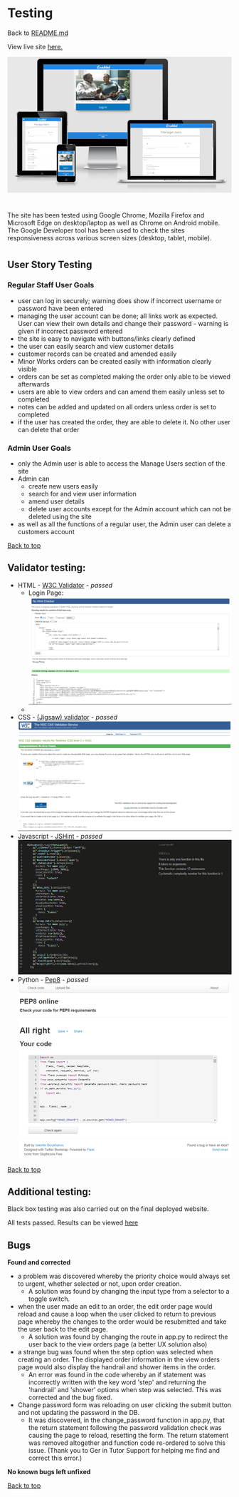 #  **Testing**

Back to [README.md](README.md)

View live site [here.](https://bit.ly/3IvP6Mw)

![Main Site Image](docs/readme_items/enabled_main.png)

# 
The site has been tested using Google Chrome, Mozilla Firefox and Microsoft Edge on desktop/laptop as well as Chrome on Android mobile. The Google Developer tool has been used to check the sites responsiveness across various screen sizes (desktop, tablet, mobile).
# 

## **User Story Testing**

### **Regular Staff User Goals**

  - user can log in securely; warning does show if incorrect username or password have been entered
  - managing the user account can be done; all links work as expected. User can view their own details and change their password - warning is given if incorrect password entered
  - the site is easy to navigate with buttons/links clearly defined
  - the user can easily search and view customer details
  - customer records can be created and amended easily
  - Minor Works orders can be created easily with information clearly visible
  - orders can be set as completed making the order only able to be viewed afterwards
  - users are able to view orders and can amend them easily unless set to completed
  - notes can be added and updated on all orders unless order is set to completed
  - if the user has created the order, they are able to delete it. No other user can delete that order

### **Admin User Goals**

  - only the Admin user is able to access the Manage Users section of the site
  - Admin can 
    - create new users easily
    - search for and view user information
    - amend user details
    - delete user accounts except for the Admin account which can not be deleted using the site
  - as well as all the functions of a regular user, the Admin user can delete a customers account

[Back to top](#testing)

## **Validator testing:**
- HTML - [W3C Validator](https://bit.ly/3vkSIx1) - *passed*
  - Login Page: ![Login Page](docs/readme_items/html_validation/login.png)
  -  ![]()
  ![]()
  ![]()
- CSS - [(Jigsaw) validator](https://bit.ly/3F29Zg1) - *passed*
  ![css validator](docs/readme_items/css_validation/css_validation.png)
- Javascript - [JSHint](https://bit.ly/3jRVMKH) - *passed*
  ![JSHint](docs/readme_items/jshint/jshint.png)
- Python - [Pep8](https://bit.ly/3qXj7hD) - *passed*
  ![PEP8](docs/readme_items/pep8/pep8.png)

[Back to top](#testing)

## **Additional testing:**
Black box testing was also carried out on the final deployed website.
    
All tests passed. Results can be viewed [here](docs/readme_items/testing/enabled_test_plan.pdf)

## **Bugs**

**Found and corrected**

  - a problem was discovered whereby the priority choice would always set to urgent, whether selected or not, upon order creation. 
    - A solution was found by changing the input type from a selector to a toggle switch.
  - when the user made an edit to an order, the edit order page would reload and cause a loop when the user clicked to return to previous page whereby the changes to the order would be resubmitted and take the user back to the edit page.
    - A solution was found by changing the route in app.py to redirect the user back to the view orders page (a better UX solution also)
  - a strange bug was found when the step option was selected when creating an order. The displayed order information in the view orders page would also display the handrail and shower items in the order.
    - An error was found in the code whereby an if statement was incorrectly written with the key word 'step' and returning the 'handrail' and 'shower' options when step was selected. This was corrected and the bug fixed.
  - Change password form was reloading on user clicking the submit button and not updating the password in the DB. 
    - It was discovered, in the change_password function in app.py, that the return statement following the password validation check was causing the page to reload, resetting the form. The return statement was removed altogether and function code re-ordered to solve this issue. (Thank you to Ger in Tutor Support for helping me find and correct this error.)

**No known bugs left unfixed**

[Back to top](#testing)